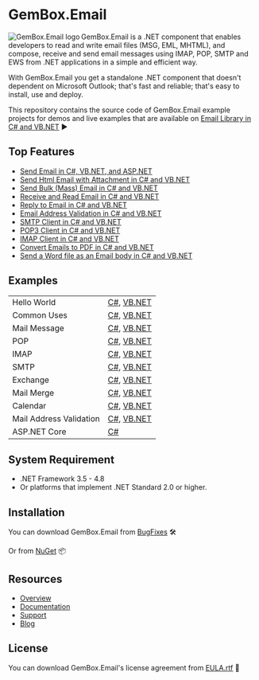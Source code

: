 # GemBox.Email

<img src="https://www.gemboxsoftware.com/images/NugetGbe.png" alt="GemBox.Email logo" align="left" />

GemBox.Email is a .NET component that enables developers to read and write email files (MSG, EML, MHTML), and compose, receive and send email messages using IMAP, POP, SMTP and EWS from .NET applications in a simple and efficient way.

With GemBox.Email you get a standalone .NET component that doesn't dependent on Microsoft Outlook; that's fast and reliable; that's easy to install, use and deploy.

This repository contains the source code of GemBox.Email example projects for demos and live examples that are available on [Email Library in C# and VB.NET](https://www.gemboxsoftware.com/email/examples/c-sharp-vb-net-email-library/201) ▶

## Top Features

* [Send Email in C#, VB.NET, and ASP.NET](https://www.gemboxsoftware.com/email/examples/send-email-c-sharp-vb-asp-net/101)
* [Send Html Email with Attachment in C# and VB.NET](https://www.gemboxsoftware.com/email/examples/send-html-email-with-attachment-c-sharp-vb-net/603)
* [Send Bulk (Mass) Email in C# and VB.NET](https://www.gemboxsoftware.com/email/examples/c-sharp-send-bulk-email/804)
* [Receive and Read Email in C# and VB.NET](https://www.gemboxsoftware.com/email/examples/receive-read-email-c-sharp-vb/102)
* [Reply to Email in C# and VB.NET](https://www.gemboxsoftware.com/email/examples/reply-email-c-sharp-vb-net/103)
* [Email Address Validation in C# and VB.NET](https://www.gemboxsoftware.com/email/examples/c-sharp-validate-email/401)
* [SMTP Client in C# and VB.NET](https://www.gemboxsoftware.com/email/examples/c-sharp-smtp-client/801)
* [POP3 Client in C# and VB.NET](https://www.gemboxsoftware.com/email/examples/c-sharp-pop3-client/701)
* [IMAP Client in C# and VB.NET](https://www.gemboxsoftware.com/email/examples/c-sharp-imap-client/301)
* [Convert Emails to PDF in C# and VB.NET](https://www.gemboxsoftware.com/email/examples/c-sharp-convert-email-to-pdf/107)
* [Send a Word file as an Email body in C# and VB.NET](https://www.gemboxsoftware.com/email/examples/c-sharp-send-word-as-email/108)

## Examples

| | |
| --- | --- |
| Hello World | [C#](https://github.com/GemBox-d-o-o/GemBox.Email.Examples/tree/master/C%23/Hello%20World), [VB.NET](https://github.com/GemBox-d-o-o/GemBox.Email.Examples/tree/master/VB.NET/Hello%20World) |
| Common Uses | [C#](https://github.com/GemBox-d-o-o/GemBox.Email.Examples/tree/master/C%23/Common%20Uses), [VB.NET](https://github.com/GemBox-d-o-o/GemBox.Email.Examples/tree/master/VB.NET/Common%20Uses) |
| Mail Message | [C#](https://github.com/GemBox-d-o-o/GemBox.Email.Examples/tree/master/C%23/Mail%20Message), [VB.NET](https://github.com/GemBox-d-o-o/GemBox.Email.Examples/tree/master/VB.NET/Mail%20Message) |
| POP | [C#](https://github.com/GemBox-d-o-o/GemBox.Email.Examples/tree/master/C%23/POP), [VB.NET](https://github.com/GemBox-d-o-o/GemBox.Email.Examples/tree/master/VB.NET/POP) |
| IMAP | [C#](https://github.com/GemBox-d-o-o/GemBox.Email.Examples/tree/master/C%23/IMAP), [VB.NET](https://github.com/GemBox-d-o-o/GemBox.Email.Examples/tree/master/VB.NET/IMAP) |
| SMTP | [C#](https://github.com/GemBox-d-o-o/GemBox.Email.Examples/tree/master/C%23/SMTP), [VB.NET](https://github.com/GemBox-d-o-o/GemBox.Email.Examples/tree/master/VB.NET/SMTP) |
| Exchange | [C#](https://github.com/GemBox-d-o-o/GemBox.Email.Examples/tree/master/C%23/Exchange), [VB.NET](https://github.com/GemBox-d-o-o/GemBox.Email.Examples/tree/master/VB.NET/Exchange) |
| Mail Merge | [C#](https://github.com/GemBox-d-o-o/GemBox.Email.Examples/tree/master/C%23/Mail%20Merge), [VB.NET](https://github.com/GemBox-d-o-o/GemBox.Email.Examples/tree/master/VB.NET/Mail%20Merge) |
| Calendar | [C#](https://github.com/GemBox-d-o-o/GemBox.Email.Examples/tree/master/C%23/Calendar), [VB.NET](https://github.com/GemBox-d-o-o/GemBox.Email.Examples/tree/master/VB.NET/Calendar) |
| Mail Address Validation | [C#](https://github.com/GemBox-d-o-o/GemBox.Email.Examples/tree/master/C%23/Mail%20Address%20Validation), [VB.NET](https://github.com/GemBox-d-o-o/GemBox.Email.Examples/tree/master/VB.NET/Mail%20Address%20Validation) |
| ASP.NET Core | [C#](https://github.com/GemBox-d-o-o/GemBox.Email.Examples/tree/master/C%23/ASP.NET%20Core) |

## System Requirement

* .NET Framework 3.5 - 4.8
* Or platforms that implement .NET Standard 2.0 or higher.

## Installation

You can download GemBox.Email from [BugFixes](https://www.gemboxsoftware.com/email/downloads/bugfixes.html) 🛠️

Or from [NuGet](https://www.nuget.org/packages/GemBox.Email/) 📦

## Resources

* [Overview](https://www.gemboxsoftware.com/email)
* [Documentation](https://www.gemboxsoftware.com/email/docs/introduction.html)
* [Support](https://www.gemboxsoftware.com/email/support)
* [Blog](https://www.gemboxsoftware.com/gembox-email)

## License

You can download GemBox.Email's license agreement from [EULA.rtf](https://www.gemboxsoftware.com/EULA.rtf) 📝
